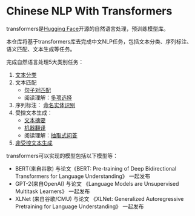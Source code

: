 # Chinese NLP With Transformers
transformers是[Hugging Face](https://huggingface.co)开源的自然语言处理，预训练模型库。

本仓库将基于transformers库去完成中文NLP任务，包括文本分类、序列标注、语义匹配、文本生成等任务。

完成自然语言处理5大类别任务：
1. [文本分类](https://github.com/wxj630/Chinese_NLP_With_Transformers/blob/master/text_classification.ipynb)
2. 文本匹配
   - [句子对匹配](https://github.com/wxj630/Chinese_NLP_With_Transformers/blob/master/text_match.ipynb)
   - 阅读理解：[多项选择](https://github.com/wxj630/Chinese_NLP_With_Transformers/blob/master/multi_choice.ipynb)
3. 序列标注：
  [命名实体识别](https://github.com/wxj630/Chinese_NLP_With_Transformers/blob/master/named_entity_recognition.ipynb)
4. 受控文本生成： 
   - [文本摘要](https://github.com/wxj630/Chinese_NLP_With_Transformers/blob/master/summarization.ipynb)
   - [机器翻译](https://github.com/wxj630/Chinese_NLP_With_Transformers/blob/master/translation_zh2en.ipynb)
   - 阅读理解：[抽取式问答](https://github.com/wxj630/Chinese_NLP_With_Transformers/blob/master/extractive_qa.ipynb) 
5. [非受控文本生成](https://github.com/wxj630/Chinese_NLP_With_Transformers/blob/master/unconditional_generation.ipynb)


transformers可以实现的模型包括以下模型等：

- BERT(来自谷歌) 与论文《BERT: Pre-training of Deep Bidirectional Transformers for Language Understanding》 一起发布
- GPT-2(来自OpenAI) 与论文 《Language Models are Unsupervised Multitask Learners》 一起发布
- XLNet (来自谷歌/CMU) 与论文   《XLNet: Generalized Autoregressive Pretraining for Language Understanding》 一起发布
